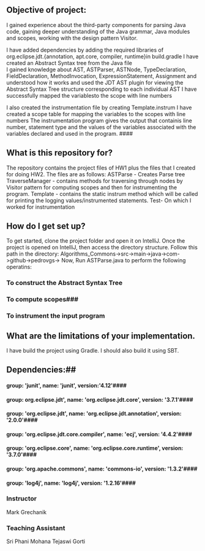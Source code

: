 ## Objective of project: ##
I  gained experience about the third-party components for parsing Java code, gaining deeper understanding of the Java
grammar, Java modules and scopes, working with the design pattern Visitor.

I have added dependencies by adding the required libraries of org.eclipse.jdt.{annotation, apt.core, compiler, runtime}in build.gradle
I have created an Abstract Syntax tree from the Java file  
I gained knowledge about AST, ASTParser, ASTNode, TypeDeclaration, FieldDeclaration, MethodInvocation, ExpressionStatement, Assignment and understood how it works and used the JDT AST plugin for viewing the Abstract Syntax Tree structure corresponding to each individual AST
I have successfully mapped the variablesto the scope with line numbers

I also created the instrumentation file by creating Template.instrum
I have created a scope table for mapping the variables to the scopes with line numbers 
The instrumentation program gives the output that containis line number, statement type and the values of the variables associated with the variables declared and used in the program. ####


## What is this repository for? ##
The repository contains the project files of HW1 plus the files that I created for doing HW2.
The files are as follows:
ASTParse - Creates Parse tree 
TraverseManager - contains methods for traversing through nodes by Visitor pattern for computing scopes and then for instrumenting the program.
Template - contains the static instrum method which will be called for printing the logging values/instrumented statements.
Test- On which I worked for instrumentation



## How do I get set up? ##
To get started, clone the project folder and open it on IntelliJ. Once the project is opened on IntelliJ, then access the directory 
structure. 
Follow this path in the directory:
Algorithms_Commons->src->main->java->com->github->pedrovgs-> Now, Run ASTParse.java to perform the following operatins:
### To construct the Abstract Syntax Tree ###
### To compute scopes###
### To instrument the input program ###

## What are the limitations of your implementation. ##
I have build the project using Gradle. I should also build it using SBT.



## Dependencies:##
#### group: 'junit', name: 'junit', version:'4.12'####
#### group: org.eclipse.jdt', name: 'org.eclipse.jdt.core', version: '3.7.1'####
#### group: 'org.eclipse.jdt', name: 'org.eclipse.jdt.annotation', version: '2.0.0'####
#### group: 'org.eclipse.jdt.core.compiler', name: 'ecj', version: '4.4.2'####
#### group: 'org.eclipse.core', name: 'org.eclipse.core.runtime', version: '3.7.0'####
#### group: 'org.apache.commons', name: 'commons-io', version: '1.3.2'####
#### group: 'log4j', name: 'log4j', version: '1.2.16'####



### Instructor ###
Mark Grechanik

### Teaching Assistant ###
Sri Phani Mohana Tejaswi Gorti

